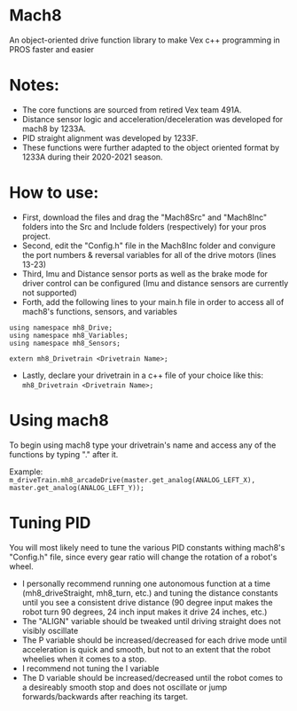 # Mach8
An object-oriented drive function library to make Vex c++ programming in PROS faster and easier

# Notes:
- The core functions are sourced from retired Vex team 491A.
- Distance sensor logic and acceleration/deceleration was developed for mach8 by 1233A.
- PID straight alignment was developed by 1233F.
- These functions were further adapted to the object oriented format by 1233A during their 2020-2021 season.

# How to use:
- First, download the files and drag the "Mach8Src" and "Mach8Inc" folders into the Src and Include folders (respectively) for your pros project.
- Second, edit the "Config.h" file in the Mach8Inc folder and convigure the port numbers & reversal variables for all of the drive motors (lines 13-23)
- Third, Imu and Distance sensor ports as well as the brake mode for driver control can be configured (Imu and distance sensors are currently not supported)
- Forth, add the following lines to your main.h file in order to access all of mach8's functions, sensors, and variables
```#include "Mach8Inc/Api.h"
using namespace mh8_Drive;
using namespace mh8_Variables;
using namespace mh8_Sensors;

extern mh8_Drivetrain <Drivetrain Name>;
```
- Lastly, declare your drivetrain in a c++ file of your choice like this: ```mh8_Drivetrain <Drivetrain Name>;```

# Using mach8
To begin using mach8 type your drivetrain's name and access any of the functions by typing ".<Function Name>" after it.

Example: ```m_driveTrain.mh8_arcadeDrive(master.get_analog(ANALOG_LEFT_X), master.get_analog(ANALOG_LEFT_Y));```

# Tuning PID
You will most likely need to tune the various PID constants withing mach8's "Config.h" file, since every gear ratio will change the rotation of a robot's wheel.
- I personally recommend running one autonomous function at a time (mh8_driveStraight, mh8_turn, etc.) and tuning the distance constants until you see a consistent drive distance (90 degree input makes the robot turn 90 degrees, 24 inch input makes it drive 24 inches, etc.)
- The "ALIGN" variable should be tweaked until driving straight does not visibly oscillate
- The P variable should be increased/decreased for each drive mode until acceleration is quick and smooth, but not to an extent that the robot wheelies when it comes to a stop.
- I recommend not tuning the I variable
- The D variable should be increased/decreased until the robot comes to a desireably smooth stop and does not oscillate or jump forwards/backwards after reaching its target.
